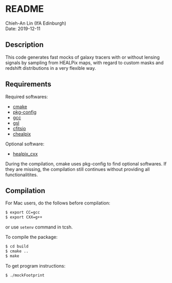 README
======
Chieh-An Lin (IfA Edinburgh)  
Date: 2019-12-11  


Description
-----------

This code generates fast mocks of galaxy tracers with or without lensing signals by sampling from HEALPix maps,
with regard to custom masks and redshift distributions in a very flexible way.


Requirements
------------

Required softwares:
- [cmake](https://cmake.org/cmake/resources/software.html)
- [pkg-config](https://www.freedesktop.org/wiki/Software/pkg-config/)
- [gcc](https://gcc.gnu.org/)
- [gsl](https://www.gnu.org/software/gsl/)
- [cfitsio](https://heasarc.gsfc.nasa.gov/fitsio/fitsio.html)
- [chealpix](https://healpix.jpl.nasa.gov/index.shtml)

Optional software:
- [healpix_cxx](https://healpix.jpl.nasa.gov/index.shtml)

During the compilation, cmake uses pkg-config to find optional softwares. If they are missing, the compilation still continues without providing all functionalitites.


Compilation
-----------

For Mac users, do the follows before compilation:
```Bash
$ export CC=gcc
$ export CXX=g++
```
or use `setenv` command in tcsh.

To compile the package:
```Bash
$ cd build
$ cmake ..
$ make
```

To get program instructions:
```Bash
$ ./mockFootprint


